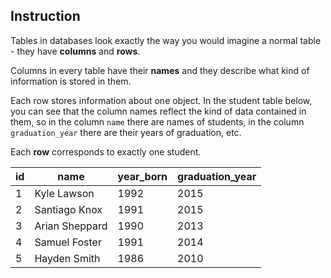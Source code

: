## Instruction
Tables in databases look exactly the way you would imagine a normal table - they have **columns** and **rows**.

Columns in every table have their **names** and they describe what kind of information is stored in them.

Each row stores information about one object. In the student table below, you can see that the column names reflect the kind of data contained in them, so in the column `name` there are names of students, in the column `graduation_year` there are their years of graduation, etc.

Each **row** corresponds to exactly one student.

|id|name|year_born|graduation_year|
|---|---|---|---|
|1|	Kyle Lawson|	1992|	2015|
|2|	Santiago Knox|	1991|	2015|
|3|	Arian Sheppard|	1990|	2013|
|4|	Samuel Foster|	1991|	2014|
|5|	Hayden Smith|	1986|	2010|

